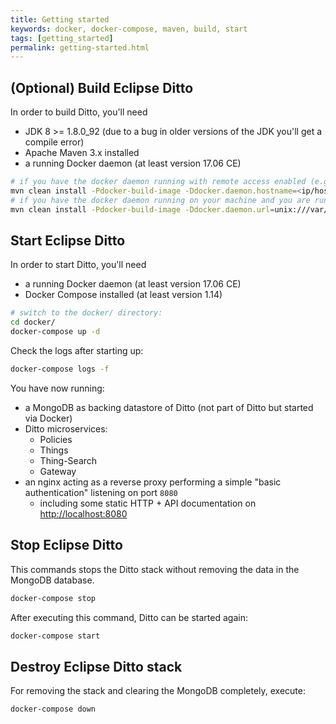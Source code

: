 ```yaml
---
title: Getting started
keywords: docker, docker-compose, maven, build, start
tags: [getting_started]
permalink: getting-started.html
---
```


## (Optional) Build Eclipse Ditto

In order to build Ditto, you'll need
* JDK 8 >= 1.8.0_92 (due to a bug in older versions of the JDK you'll get a compile error)
* Apache Maven 3.x installed
* a running Docker daemon (at least version 17.06 CE)

```bash
# if you have the docker daemon running with remote access enabled (e.g. in a Vagrant box or on localhost):
mvn clean install -Pdocker-build-image -Ddocker.daemon.hostname=<ip/host of your docker daemon>
# if you have the docker daemon running on your machine and you are running on Unix, you can also connect against the docker socket:
mvn clean install -Pdocker-build-image -Ddocker.daemon.url=unix:///var/run/docker.sock
```

## Start Eclipse Ditto

In order to start Ditto, you'll need
* a running Docker daemon (at least version 17.06 CE)
* Docker Compose installed (at least version 1.14)

```bash
# switch to the docker/ directory:
cd docker/
docker-compose up -d
```

Check the logs after starting up:
```bash
docker-compose logs -f
```

You have now running:
* a MongoDB as backing datastore of Ditto (not part of Ditto but started via Docker)
* Ditto microservices:
   * Policies
   * Things
   * Thing-Search
   * Gateway
* an nginx acting as a reverse proxy performing a simple "basic authentication" listening on port `8080`
   * including some static HTTP + API documentation on [http://localhost:8080](http://localhost:8080)


## Stop Eclipse Ditto

This commands stops the Ditto stack without removing the data in the MongoDB database.

```bash
docker-compose stop
```

After executing this command, Ditto can be started again:

```bash
docker-compose start
```

## Destroy Eclipse Ditto stack

For removing the stack and clearing the MongoDB completely, execute: 

```bash
docker-compose down
```
